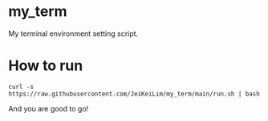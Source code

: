 # my_term
My terminal environment setting script.

# How to run
```shell
curl -s https://raw.githubusercontent.com/JeiKeiLim/my_term/main/run.sh | bash
```

And you are good to go!
